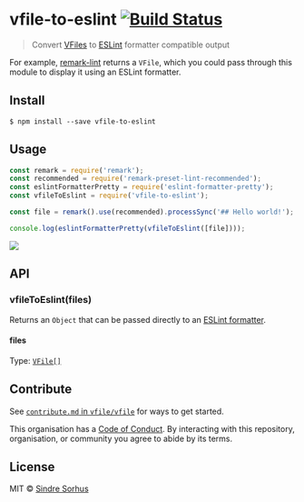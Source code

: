 # vfile-to-eslint [![Build Status](https://travis-ci.org/vfile/vfile-to-eslint.svg?branch=master)](https://travis-ci.org/vfile/vfile-to-eslint)

> Convert [VFiles](https://github.com/vfile/vfile) to [ESLint](http://eslint.org) formatter compatible output

For example, [remark-lint](https://github.com/wooorm/remark-lint) returns a `VFile`, which you could pass through this module to display it using an ESLint formatter.


## Install

```
$ npm install --save vfile-to-eslint
```


## Usage

```js
const remark = require('remark');
const recommended = require('remark-preset-lint-recommended');
const eslintFormatterPretty = require('eslint-formatter-pretty');
const vfileToEslint = require('vfile-to-eslint');

const file = remark().use(recommended).processSync('## Hello world!');

console.log(eslintFormatterPretty(vfileToEslint([file])));
```

![](screenshot.png)


## API

### vfileToEslint(files)

Returns an `Object` that can be passed directly to an [ESLint formatter](https://npms.io/search?term=eslint-formatter).

#### files

Type: [`VFile[]`](https://github.com/vfile/vfile)


## Contribute

See [`contribute.md` in `vfile/vfile`](https://github.com/vfile/vfile/blob/master/contributing.md) for ways to get started.

This organisation has a [Code of Conduct](https://github.com/vfile/vfile/blob/master/code-of-conduct.md).  By interacting with this repository, organisation, or community you agree to abide by its terms.


## License

MIT © [Sindre Sorhus](https://sindresorhus.com)
